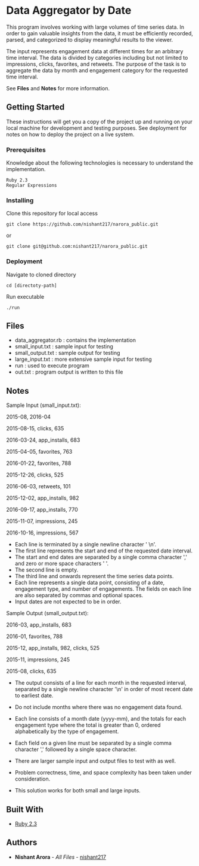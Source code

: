 # Data Aggregator by Date

This program involves working with large volumes of time series data. In order
to gain valuable insights from the data, it must be efficiently recorded,
parsed, and categorized to display meaningful results to the viewer.

The input represents engagement data at different times for an arbitrary time
interval. The data is divided by categories including but not limited to
impressions, clicks, favorites, and retweets. The purpose of the task is to
aggregate the data by month and engagement category for the requested
time interval.

See **Files** and **Notes** for more information.


## Getting Started

These instructions will get you a copy of the project up and running on your local machine for development and testing purposes. See deployment for notes on how to deploy the project on a live system.

### Prerequisites
Knowledge about the following technologies is necessary to understand the implementation.
```
Ruby 2.3
Regular Expressions
```

### Installing

Clone this repository for local access
```
git clone https://github.com/nishant217/narora_public.git
```
or
```
git clone git@github.com:nishant217/narora_public.git
```

### Deployment

Navigate to cloned directory
```
cd [directoty-path]
```

Run executable
```
./run
```

## Files
* data_aggregator.rb : contains the implementation
* small_input.txt : sample input for testing
* small_output.txt : sample output for testing
* large_input.txt : more extensive sample input for testing
* run : used to execute program
* out.txt : program output is written to this file

## Notes
Sample Input (small_input.txt):

2015-08, 2016-04

2015-08-15, clicks, 635

2016-03-24, app_installs, 683

2015-04-05, favorites, 763

2016-01-22, favorites, 788

2015-12-26, clicks, 525

2016-06-03, retweets, 101

2015-12-02, app_installs, 982

2016-09-17, app_installs, 770

2015-11-07, impressions, 245

2016-10-16, impressions, 567


* Each line is terminated by a single newline character ' \n'.
* The first line represents the start and end of the requested date interval.
* The start and end dates are separated by a single comma character ',' and zero or more space characters ' '.
* The second line is empty.
* The third line and onwards represent the time series data points.
* Each line represents a single data point, consisting of a date, engagement type, and number of engagements. The fields on each line are also separated by commas and optional spaces.
* Input dates are not expected to be in order.

Sample Output (small_output.txt):

2016-03, app_installs, 683

2016-01, favorites, 788

2015-12, app_installs, 982, clicks, 525

2015-11, impressions, 245

2015-08, clicks, 635


* The output consists of a line for each month in the requested interval, separated by a single newline character '\n' in order of most recent date to earliest date.
* Do not include months where there was no engagement data found.
* Each line consists of a month date (yyyy-mm), and the totals for each engagement type where the total is greater than 0, ordered alphabetically by the type of engagement.
* Each field on a given line must be separated by a single comma character ',' followed by a single space character.


* There are larger sample input and output files to test with as well.
* Problem correctness, time, and space complexity has been taken under consideration.
* This solution works for both small and large inputs.

## Built With

* [Ruby 2.3](https://www.ruby-lang.org/en/)


## Authors

* **Nishant Arora** - *All Files* - [nishant217](https://github.com/nishant217)
